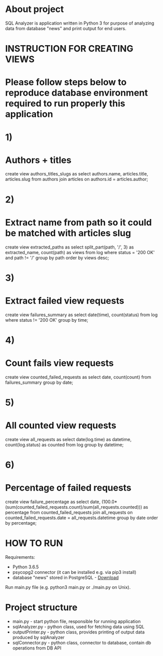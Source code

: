 # About project
SQL Analyzer is application written in Python 3 for purpose of analyzing data from database "news" and print output for end users.

# INSTRUCTION FOR CREATING VIEWS
# Please follow steps below to reproduce database environment required to run properly this application

# 1)
# Authors + titles
create view authors_titles_slugs as select authors.name, articles.title, articles.slug from authors join articles on authors.id = articles.author;

# 2)
# Extract name from path so it could be matched with articles slug
create view extracted_paths as select split_part(path, '/', 3) as extracted_name, count(path) as views from log where status = '200 OK' and path != '/' group by path order by views desc;

# 3)
# Extract failed view requests
create view failures_summary as select date(time), count(status) from log where status != '200 OK' group by time;

# 4)
# Count fails view requests
create view counted_failed_requests as select date, count(count) from failures_summary group by date;

# 5)
# All counted view requests
create view all_requests as select date(log.time) as datetime, count(log.status) as counted from log group by datetime;

# 6)
# Percentage of failed requests
 create view failure_percentage as select date, (100.0*(sum(counted_failed_requests.count)/sum(all_requests.counted))) as percentage from counted_failed_requests join all_requests on counted_failed_requests.date = all_requests.datetime group by date order by percentage;

 # HOW TO RUN
Requirements:
- Python 3.6.5
- psycopg2 connector (it can be installed e.g. via pip3 install)
- database "news" stored in PostgreSQL - [Download](https://d17h27t6h515a5.cloudfront.net/topher/2016/August/57b5f748_newsdata/newsdata.zip)

Run main.py file (e.g. python3 main.py or ./main.py on Unix).

# Project structure
* main.py - start python file, responsible for running application
* sqlAnalyzer.py - python class, used for fetching data using SQL
* outputPrinter.py - python class, provides printing of output data produced by sqlAnalyzer
* sqlConnector.py - python class, connector to database, contain db operations from DB API



